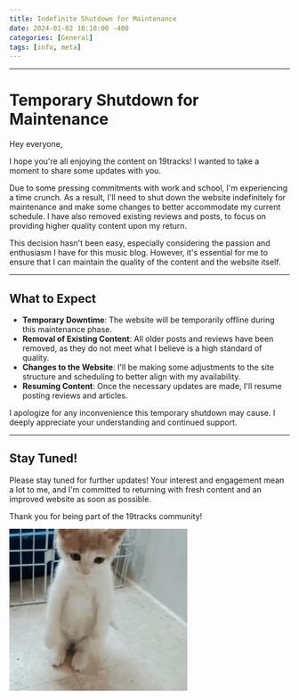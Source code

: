 ```yaml
---
title: Indefinite Shutdown for Maintenance
date: 2024-01-02 10:10:00 -400
categories: [General]
tags: [info, meta]
---
```


---

# Temporary Shutdown for Maintenance

Hey everyone,

I hope you're all enjoying the content on 19tracks! I wanted to take a moment to share some updates with you.

Due to some pressing commitments with work and school, I'm experiencing a time crunch. As a result, I'll need to shut down the website indefinitely for maintenance and make some changes to better accommodate my current schedule. I have also removed existing reviews and posts, to focus on providing higher quality content upon my return.

This decision hasn't been easy, especially considering the passion and enthusiasm I have for this music blog. However, it's essential for me to ensure that I can maintain the quality of the content and the website itself.

---

## What to Expect

- **Temporary Downtime**: The website will be temporarily offline during this maintenance phase.
- **Removal of Existing Content**: All older posts and reviews have been removed, as they do not meet what I believe is a high standard of quality.
- **Changes to the Website**: I'll be making some adjustments to the site structure and scheduling to better align with my availability.
- **Resuming Content**: Once the necessary updates are made, I'll resume posting reviews and articles.

I apologize for any inconvenience this temporary shutdown may cause. I deeply appreciate your understanding and continued support.

---

## Stay Tuned!

Please stay tuned for further updates! Your interest and engagement mean a lot to me, and I'm committed to returning with fresh content and an improved website as soon as possible.

Thank you for being part of the 19tracks community!

![sad cat](/assets/img/posts/sad-cat.gif)
